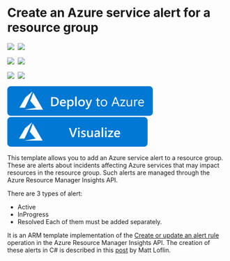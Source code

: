 # Create an Azure service alert for a resource group 

<IMG SRC="https://azurequickstartsservice.blob.core.windows.net/badges/201-insights-alertrules-servicehealth/PublicLastTestDate.svg" />&nbsp;
<IMG SRC="https://azurequickstartsservice.blob.core.windows.net/badges/201-insights-alertrules-servicehealth/PublicDeployment.svg" />&nbsp;

<IMG SRC="https://azurequickstartsservice.blob.core.windows.net/badges/201-insights-alertrules-servicehealth/FairfaxLastTestDate.svg" />&nbsp;
<IMG SRC="https://azurequickstartsservice.blob.core.windows.net/badges/201-insights-alertrules-servicehealth/FairfaxDeployment.svg" />&nbsp;

<IMG SRC="https://azurequickstartsservice.blob.core.windows.net/badges/201-insights-alertrules-servicehealth/BestPracticeResult.svg" />&nbsp;
<IMG SRC="https://azurequickstartsservice.blob.core.windows.net/badges/201-insights-alertrules-servicehealth/CredScanResult.svg" />&nbsp;

<a href="https://portal.azure.com/#create/Microsoft.Template/uri/https%3A%2F%2Fraw.githubusercontent.com%2Fazure%2Fazure-quickstart-templates%2Fmaster%2F201-insights-alertrules-servicehealth%2Fazuredeploy.json" target="_blank">
    <img src="https://raw.githubusercontent.com/Azure/azure-quickstart-templates/master/1-CONTRIBUTION-GUIDE/images/deploytoazure.svg?sanitize=true"/>
</a>
<a href="http://armviz.io/#/?load=https%3A%2F%2Fraw.githubusercontent.com%2FAzure%2Fazure-quickstart-templates%2Fmaster%2F201-insights-alertrules-servicehealth%2Fazuredeploy.json" target="_blank">
    <img src="https://raw.githubusercontent.com/Azure/azure-quickstart-templates/master/1-CONTRIBUTION-GUIDE/images/visualizebutton.svg?sanitize=true"/>
</a>

This template allows you to add an Azure service alert to a resource group. These are alerts about incidents affecting Azure services that may impact resources in the resource group. Such alerts are managed through the Azure Resource Manager Insights API.

There are 3 types of alert:
* Active
* InProgress
* Resolved
Each of them must be added separately.

It is an ARM template implementation of the [Create or update an alert rule](https://msdn.microsoft.com/en-us/library/azure/dn933805.aspx) operation in the Azure Resource Manager Insights API. The creation of these alerts in C# is described in this [post](https://code.msdn.microsoft.com/How-To-Setup-Email-Alerts-c26cdc55) by Matt Loflin.

